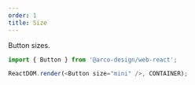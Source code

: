 ```yaml
---
order: 1
title: Size
---
```


Button sizes.

```js
import { Button } from '@arco-design/web-react';

ReactDOM.render(<Button size="mini" />, CONTAINER);
```
